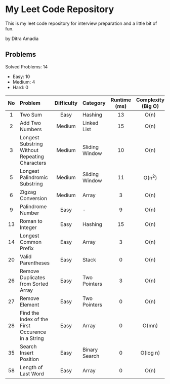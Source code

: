 # My Leet Code Repository
This is my leet code repository for interview preparation and a little bit of fun. <br/>

by Ditra Amadia <br />

## Problems
Solved Problems: 14
- Easy: 10
- Medium: 4
- Hard: 0

| No | Problem | Difficulty | Category | Runtime (ms) | Complexity (Big O) | Language | Status |
| :---: | :--- | :---: | :--- | :---: | :---: | :---: | :---: |
| 1 | Two Sum | Easy | Hashing | 13 | O(n) | ![Cpp][Cpp.cpp] | ✅
| 2 | Add Two Numbers | Medium | Linked List | 15 | O(n) | ![Cpp][Cpp.cpp] | ✅
| 3 | Longest Substring Without Repeating Characters | Medium | Sliding Window | 10 | O(n) | ![Cpp][Cpp.cpp] | ✅
| 5 | Longest Palindromic Substring | Medium | Sliding Window | 11 | O(n<sup>2</sup>) | ![Cpp][Cpp.cpp] | ✅
| 6  | Zigzag Conversion | Medium | Array | 3 | O(n) | ![Cpp][Cpp.cpp] | ✅
| 9 | Palindrome Number | Easy | - | 9 | O(n) | ![Cpp][Cpp.cpp] | ✅
| 13 | Roman to Integer | Easy | Hashing | 15 | O(n) | ![Cpp][Cpp.cpp] | ✅
| 14 | Longest Common Prefix | Easy | Array | 3 | O(n) | ![Cpp][Cpp.cpp] | ✅
| 20 | Valid Parentheses | Easy | Stack | 0 | O(n) | ![Cpp][Cpp.cpp] | ✅
| 26 | Remove Duplicates from Sorted Array | Easy | Two Pointers | 3 | O(n) | ![Cpp][Cpp.cpp] | ✅
| 27 | Remove Element | Easy | Two Pointers | 0 | O(n) | ![Cpp][Cpp.cpp] | ✅
| 28 | Find the Index of the First Occurence in a String | Easy | Array | 0 | O(mn) | ![Cpp][Cpp.cpp] | ✅
| 35 | Search Insert Position | Easy | Binary Search | 0 | O(log n) | ![Cpp][Cpp.cpp] | ✅
| 58 | Length of Last Word | Easy | Array | 0 | O(n) | ![Cpp][Cpp.cpp] | ✅

<!-- MARKDOWN LINKS & IMAGES -->
<!-- https://www.markdownguide.org/basic-syntax/#reference-style-links -->
[Cpp.cpp]: https://img.shields.io/badge/c++-%2300599C.svg?style=for-the-badge&logo=c%2B%2B&logoColor=white